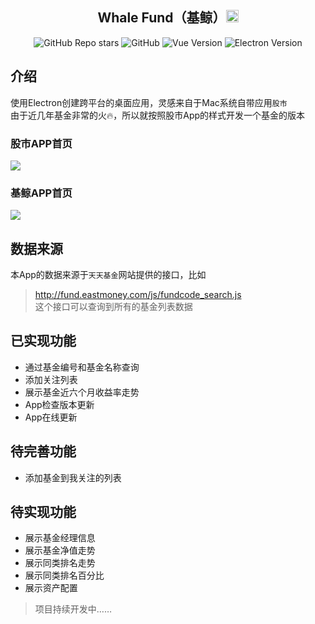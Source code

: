 <h2 align="center">Whale Fund（基鲸）<img width="20" src="./public/favicon.ico" /></h2>
<p align="center">
<img alt="GitHub Repo stars" src="https://img.shields.io/github/stars/Kimentanm/whale-fund">
<img alt="GitHub" src="https://img.shields.io/github/license/Kimentanm/whale-fund">
<img alt="Vue Version" src="https://img.shields.io/badge/vue-v2.6.10-green">
<img alt="Electron Version" src="https://img.shields.io/badge/electron-v6.0.0-blue">
</p>

## 介绍
使用Electron创建跨平台的桌面应用，灵感来自于Mac系统自带应用`股市`  
由于近几年基金非常的火🔥，所以就按照股市App的样式开发一个基金的版本
### 股市APP首页
![](https://cdn.jsdelivr.net/gh/kimentanm/image-store/img/20210303232413.png)
### 基鲸APP首页
![](https://cdn.jsdelivr.net/gh/kimentanm/image-store/img/20210310004948.png)

## 数据来源
本App的数据来源于`天天基金`网站提供的接口，比如
> http://fund.eastmoney.com/js/fundcode_search.js  
> 这个接口可以查询到所有的基金列表数据

##

## 已实现功能
- 通过基金编号和基金名称查询
- 添加关注列表
- 展示基金近六个月收益率走势
- App检查版本更新
- App在线更新

## 待完善功能
- 添加基金到我关注的列表

## 待实现功能
- 展示基金经理信息
- 展示基金净值走势
- 展示同类排名走势
- 展示同类排名百分比
- 展示资产配置

> 项目持续开发中……
